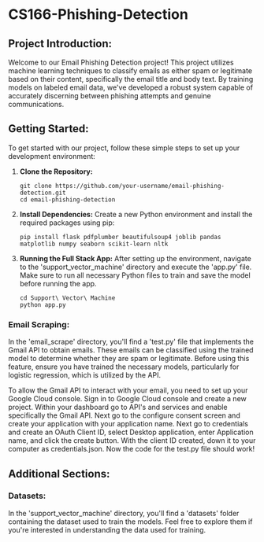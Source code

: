 
# CS166-Phishing-Detection

## Project Introduction:

Welcome to our Email Phishing Detection project! This project utilizes machine learning techniques to classify emails as either spam or legitimate based on their content, specifically the email title and body text. By training models on labeled email data, we've developed a robust system capable of accurately discerning between phishing attempts and genuine communications.

## Getting Started:

To get started with our project, follow these simple steps to set up your development environment:

1. **Clone the Repository:**
   ```
   git clone https://github.com/your-username/email-phishing-detection.git
   cd email-phishing-detection
   ```

2. **Install Dependencies:**
   Create a new Python environment and install the required packages using pip:
   ```
   pip install flask pdfplumber beautifulsoup4 joblib pandas matplotlib numpy seaborn scikit-learn nltk
   ```

3. **Running the Full Stack App:**
   After setting up the environment, navigate to the 'support_vector_machine' directory and execute the 'app.py' file. Make sure to run all necessary Python files to train and save the model before running the app.

   ```
   cd Support\ Vector\ Machine
   python app.py
   ```

### Email Scraping:
In the 'email_scrape' directory, you'll find a 'test.py' file that implements the Gmail API to obtain emails. These emails can be classified using the trained model to determine whether they are spam or legitimate. Before using this feature, ensure you have trained the necessary models, particularly for logistic regression, which is utilized by the API.

To allow the Gmail API to interact with your email, you need to set up your Google Cloud console. Sign in to Google Cloud console and create a new project. Within your dashboard go to API's and services and enable specifically the Gmail API. Next go to the configure consent screen and create your application with your application name. Next go to credentials and create an OAuth Client ID, select Desktop application, enter Application name, and click the create button. With the client ID created, down it to your computer as credentials.json. Now the code for the test.py file should work!

## Additional Sections:

### Datasets:
In the 'support_vector_machine' directory, you'll find a 'datasets' folder containing the dataset used to train the models. Feel free to explore them if you're interested in understanding the data used for training.

